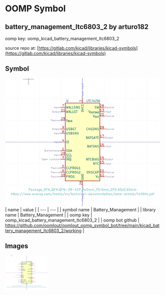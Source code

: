 # OOMP Symbol  
## battery_management_ltc6803_2  by arturo182  
  
oomp key: oomp_kicad_battery_management_ltc6803_2  
  
source repo at: [https://gitlab.com/kicad/libraries/kicad-symbols](https://gitlab.com/kicad/libraries/kicad-symbols)  
## Symbol  
  
[![working.png](working_600.png)](working.png)  
| name | value | 
| --- | --- | 
| symbol name | Battery_Management | 
| library name | Battery_Management | 
| oomp key | oomp_kicad_battery_management_ltc6803_2 | 
| oomp bot github | https://github.com/oomlout/oomlout_oomp_symbol_bot/tree/main/kicad_battery_management_ltc6803_2/working | 
## Images  
  
[![working.png](working_140.png)](working.png)  
